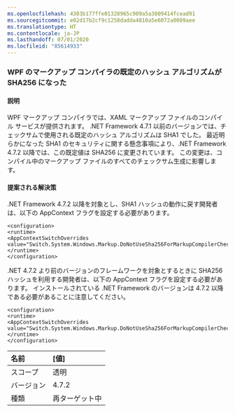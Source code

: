 ```yaml
---
ms.openlocfilehash: 4303b177ffe01328965c909a5a3809414fcead91
ms.sourcegitcommit: e02d17b2cf9c1258dadda4810a5e6072a0089aee
ms.translationtype: HT
ms.contentlocale: ja-JP
ms.lasthandoff: 07/01/2020
ms.locfileid: "85614933"
---
```

### <a name="the-default-hash-algorithm-for-wpfs-markup-compiler-is-now-sha256"></a>WPF のマークアップ コンパイラの既定のハッシュ アルゴリズムが SHA256 になった

#### <a name="details"></a>説明

WPF マークアップ コンパイラでは、XAML マークアップ ファイルのコンパイル サービスが提供されます。  .NET Framework 4.7.1 以前のバージョンでは、チェックサムで使用される既定のハッシュ アルゴリズムは SHA1 でした。 最近明らかになった SHA1 のセキュリティに関する懸念事項により、.NET Framework 4.7.2 以降では、この既定値は SHA256 に変更されています。  この変更は、コンパイル中のマークアップ ファイルのすべてのチェックサム生成に影響します。

#### <a name="suggestion"></a>提案される解決策

.NET Framework 4.7.2 以降を対象とし、SHA1 ハッシュの動作に戻す開発者は、以下の AppContext フラグを設定する必要があります。

<pre><code class="lang-xml">&lt;configuration&gt;&#13;&#10;&lt;runtime&gt;&#13;&#10;&lt;AppContextSwitchOverrides value=&quot;Switch.System.Windows.Markup.DoNotUseSha256ForMarkupCompilerChecksumAlgorithm=true&quot;/&gt;&#13;&#10;&lt;/runtime&gt;&#13;&#10;&lt;/configuration&gt;&#13;&#10;</code></pre>

.NET 4.7.2 より前のバージョンのフレームワークを対象とするときに SHA256 ハッシュを利用する開発者は、以下の AppContext フラグを設定する必要があります。  インストールされている .NET Framework のバージョンは 4.7.2 以降である必要があることに注意してください。

<pre><code class="lang-xml">&lt;configuration&gt;&#13;&#10;&lt;runtime&gt;&#13;&#10;&lt;AppContextSwitchOverrides value=&quot;Switch.System.Windows.Markup.DoNotUseSha256ForMarkupCompilerChecksumAlgorithm=false&#13;&#10;&lt;/runtime&gt;&#13;&#10;&lt;/configuration&gt;&#13;&#10;</code></pre>

| 名前    | [値]       |
|:--------|:------------|
| スコープ   | 透明 |
| バージョン | 4.7.2       |
| 種類    | 再ターゲット中 |
